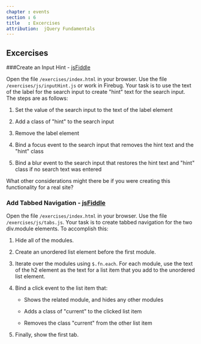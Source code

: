 ```yaml
---
chapter : events
section : 6
title   : Excercises
attribution:  jQuery Fundamentals
---
```

## Excercises

###Create an Input Hint - [jsFiddle](http://jsfiddle.net/gh/get/jquery/edge/mklabs/web-learn-jquery-com/tree/fiddles/code/fiddles/create-an-input-hint/)

Open the file `/exercises/index.html` in your browser. Use the file
`/exercises/js/inputHint.js` or work in Firebug.  Your task is to use the text
of the label for the search input to create "hint" text for the search input.
The steps are as follows:

1.	Set the value of the search input to the text of the label element

2.	Add a class of "hint" to the search input

3.	Remove the label element

4.	Bind a focus event to the search input that removes the hint text and the
    "hint" class

5.	Bind a blur event to the search input that restores the hint text and
    "hint" class if no search text was entered

What other considerations might there be if you were creating this
functionality for a real site?

### Add Tabbed Navigation - [jsFiddle](http://jsfiddle.net/gh/get/jquery/edge/mklabs/web-learn-jquery-com/tree/fiddles/code/fiddles/add-tabbed-navigation/)

Open the file `/exercises/index.html` in your browser. Use the file
`/exercises/js/tabs.js`.  Your task is to create tabbed navigation for the two
div.module elements.  To accomplish this:

1.	Hide all of the modules.

2.	Create an unordered list element before the first module.

3.	Iterate over the modules using `$.fn.each`. For each module, use the text
    of the h2 element as the text for a list item that you add to the unordered
    list element.

4.	Bind a click event to the list item that:

	*	Shows the related module, and hides any other modules

	*	Adds a class of "current" to the clicked list item

	*	Removes the class "current" from the other list item

5.	Finally, show the first tab.

